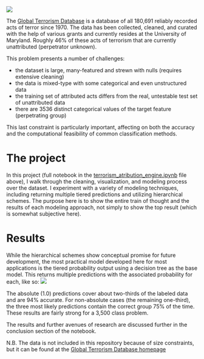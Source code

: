 <img src='https://github.com/gqfiddler/terrorism-attribution-engine/blob/master/map-text.png'>


The <a href="http://www.start.umd.edu/gtd/">Global Terrorism Database</a> is a database of all 180,691 reliably recorded acts of terror since 1970. The data has been collected, cleaned, and curated with the help of various grants and currently resides at the University of Maryland. Roughly 46% of these acts of terrorism that are currently unattributed (perpetrator unknown).

This problem presents a number of challenges:
- the dataset is large, many-featured and strewn with nulls (requires extensive cleaning)
- the data is mixed-type with some categorical and even unstructured data
- the training set of attributed acts differs from the real, untestable test set of unattributed data
- there are 3536 distinct categorical values of the target feature (perpetrating group)

This last constraint is particularly important, affecting on both the accuracy and the computational feasibility of common classification methods.

# The project
In this project (full notebook in the <a href="https://github.com/gqfiddler/terrorism-attribution-engine/blob/master/terrorism_attribution_engine.ipynb">terrorism_atribution_engine.ipynb</a> file above), I walk through the cleaning, visualization, and modeling process over the dataset.  I experiment with a variety of modeling techniques, including returning multiple tiered predictions and utilizing hierarchical schemes.  The purpose here is to show the entire train of thought and the results of each modeling approach, not simply to show the top result (which is somewhat subjective here).

# Results
While the hierarchical schemes show conceptual promise for future development, the most practical model developed here for most applications is the tiered probability output using a decision tree as the base model.  This returns multiple predictions with the associated probability for each, like so:
<img src='https://github.com/gqfiddler/terrorism-attribution-engine/blob/master/prob_predictions.png'>

The absolute (1.0) predictions cover about two-thirds of the labeled data and are 94% accurate.  For non-absolute cases (the remaining one-third), the three most likely predictions contain the correct group 75% of the time.  These results are fairly strong for a 3,500 class problem.

The results and further avenues of research are discussed further in the conclusion section of the notebook.

N.B. The data is not included in this repository because of size constraints, but it can be found at the <a href="http://www.start.umd.edu/gtd/">Global Terrorism Database homepage</a>




